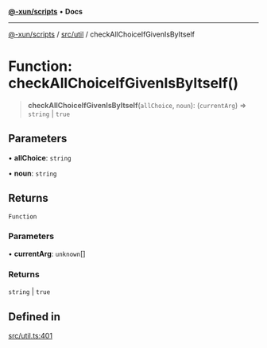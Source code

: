 [**@-xun/scripts**](../../../README.md) • **Docs**

***

[@-xun/scripts](../../../README.md) / [src/util](../README.md) / checkAllChoiceIfGivenIsByItself

# Function: checkAllChoiceIfGivenIsByItself()

> **checkAllChoiceIfGivenIsByItself**(`allChoice`, `noun`): (`currentArg`) => `string` \| `true`

## Parameters

• **allChoice**: `string`

• **noun**: `string`

## Returns

`Function`

### Parameters

• **currentArg**: `unknown`[]

### Returns

`string` \| `true`

## Defined in

[src/util.ts:401](https://github.com/Xunnamius/xscripts/blob/df637b64db981c14c22a425e27a52a97500c0199/src/util.ts#L401)
